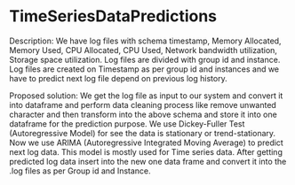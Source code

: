 # TimeSeriesDataPredictions

Description: We have log files with schema timestamp, Memory Allocated, Memory Used, CPU Allocated, CPU Used, Network bandwidth utilization, Storage space utilization. Log files are divided with group id and instance.  Log files are created on Timestamp as per group id and instances and we have to predict next log file depend on previous log history.

Proposed solution: We get the log file as input to our system and convert it into dataframe and perform data cleaning process like remove unwanted character and then transform into the above schema and store it into one dataframe for the prediction purpose. We use Dickey-Fuller Test (Autoregressive Model) for see the data is stationary or trend-stationary. Now we use ARIMA (Autoregressive Integrated Moving Average) to predict next log data. This model is mostly used for Time series data. After getting predicted log data insert into the new one data frame and convert it into the .log files as per Group id and Instance.
